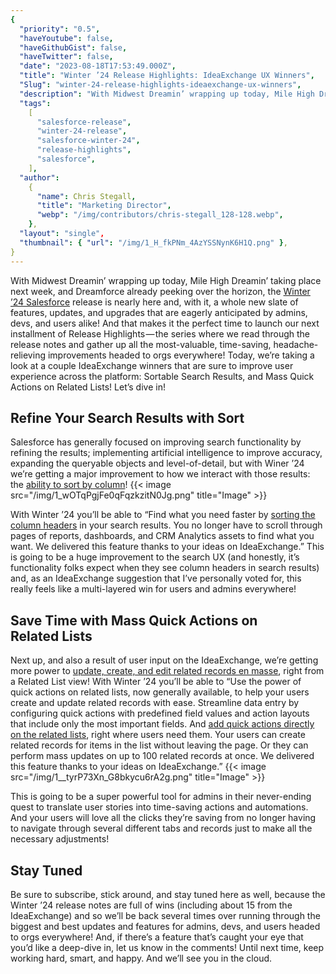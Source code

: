 ```yaml
---
{
  "priority": "0.5",
  "haveYoutube": false,
  "haveGithubGist": false,
  "haveTwitter": false,
  "date": "2023-08-18T17:53:49.000Z",
  "title": "Winter ’24 Release Highlights: IdeaExchange UX Winners",
  "Slug": "winter-24-release-highlights-ideaexchange-ux-winners",
  "description": "With Midwest Dreamin’ wrapping up today, Mile High Dreamin’ taking place next week, and Dreamforce already peeking over the horizon, the Winter ’24 Salesforce release is nearly here and, with it, a whole new slate of features, updates, and upgrades that are eagerly anticipated by admins, devs, and users alike!.",
  "tags":
    [
      "salesforce-release",
      "winter-24-release",
      "salesforce-winter-24",
      "release-highlights",
      "salesforce",
    ],
  "author":
    {
      "name": Chris Stegall,
      "title": "Marketing Director",
      "webp": "/img/contributors/chris-stegall_128-128.webp",
    },
  "layout": "single",
  "thumbnail": { "url": "/img/1_H_fkPNm_4AzYSSNynK6H1Q.png" },
}
---
```


With Midwest Dreamin’ wrapping up today, Mile High Dreamin’ taking place next week, and Dreamforce already peeking over the horizon, the [Winter ’24 Salesforce](https://medium.com/creme-de-la-crm/salesforce-winter-24-release-notes-are-live-4fdc92fc2dc4) release is nearly here and, with it, a whole new slate of features, updates, and upgrades that are eagerly anticipated by admins, devs, and users alike!
And that makes it the perfect time to launch our next installment of Release Highlights — the series where we read through the release notes and gather up all the most-valuable, time-saving, headache-relieving improvements headed to orgs everywhere!
Today, we’re taking a look at a couple IdeaExchange winners that are sure to improve user experience across the platform: Sortable Search Results, and Mass Quick Actions on Related Lists!
Let’s dive in!

## Refine Your Search Results with Sort

Salesforce has generally focused on improving search functionality by refining the results; implementing artificial intelligence to improve accuracy, expanding the queryable objects and level-of-detail, but with Winer ’24 we’re getting a major improvement to how we interact with those results: the [ability to sort by column](https://help.salesforce.com/s/articleView?id=release-notes.rn_unified_sort.htm&release=246&type=5)!
{{< image src="/img/1_wOTqPgjFe0qFqzkzitN0Jg.png" title="Image" >}}

With Winter ’24 you’ll be able to “Find what you need faster by [sorting the column headers](https://help.salesforce.com/s/articleView?id=release-notes.rn_unified_sort.htm&release=246&type=5) in your search results. You no longer have to scroll through pages of reports, dashboards, and CRM Analytics assets to find what you want. We delivered this feature thanks to your ideas on IdeaExchange.”
This is going to be a huge improvement to the search UX (and honestly, it’s functionality folks expect when they see column headers in search results) and, as an IdeaExchange suggestion that I’ve personally voted for, this really feels like a multi-layered win for users and admins everywhere!

## Save Time with Mass Quick Actions on Related Lists

Next up, and also a result of user input on the IdeaExchange, we’re getting more power to [update, create, and edit related records en masse](https://help.salesforce.com/s/articleView?id=release-notes.rn_customization_general_related_list_quick_actions_ga.htm&release=246&type=5), right from a Related List view!
With Winter ’24 you’ll be able to “Use the power of quick actions on related lists, now generally available, to help your users create and update related records with ease. Streamline data entry by configuring quick actions with predefined field values and action layouts that include only the most important fields. And [add quick actions directly on the related lists](https://help.salesforce.com/s/articleView?id=release-notes.rn_customization_general_related_list_quick_actions_ga.htm&release=246&type=5), right where users need them. Your users can create related records for items in the list without leaving the page. Or they can perform mass updates on up to 100 related records at once. We delivered this feature thanks to your ideas on IdeaExchange.”
{{< image src="/img/1__tyrP73Xn_G8bkycu6rA2g.png" title="Image" >}}

This is going to be a super powerful tool for admins in their never-ending quest to translate user stories into time-saving actions and automations. And your users will love all the clicks they’re saving from no longer having to navigate through several different tabs and records just to make all the necessary adjustments!

## Stay Tuned

Be sure to subscribe, stick around, and stay tuned here as well, because the Winter ’24 release notes are full of wins (including about 15 from the IdeaExchange) and so we’ll be back several times over running through the biggest and best updates and features for admins, devs, and users headed to orgs everywhere! And, if there’s a feature that’s caught your eye that you’d like a deep-dive in, let us know in the comments!
Until next time, keep working hard, smart, and happy. And we’ll see you in the cloud.
